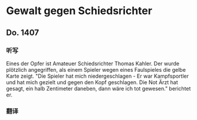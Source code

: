 Gewalt gegen Schiedsrichter
==========

## Do. 1407

### 听写

Eines der Opfer ist Amateuer Schiedsrichter Thomas Kahler. Der wurde plötzlich angegriffen, als einem Spieler wegen eines Faulspieles die gelbe Karte zeigt. "Die Spieler hat mich niedergeschlagen - Er war Kampfsportler und hat mich gezielt und gegen den Kopf geschlagen. Die Not Ärzt hat gesagt, ein halb Zentimeter daneben, dann wäre ich tot gewesen." berichtet er.

### 翻译
